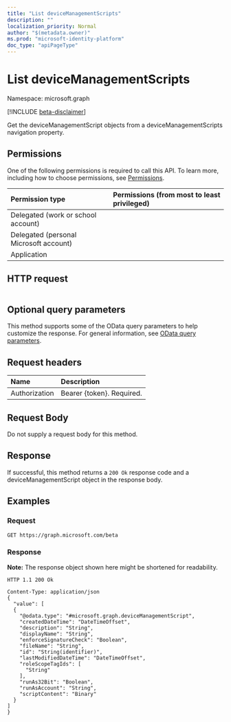 ```yaml
---
title: "List deviceManagementScripts"
description: ""
localization_priority: Normal
author: "$(metadata.owner)"
ms.prod: "microsoft-identity-platform"
doc_type: "apiPageType"
---
```


# List deviceManagementScripts

Namespace: microsoft.graph

[!INCLUDE [beta-disclaimer](../../includes/beta-disclaimer.md)]

Get the deviceManagementScript objects from a deviceManagementScripts navigation property.

## Permissions

One of the following permissions is required to call this API. To learn more, including how to choose permissions, see [Permissions](/graph/permissions-reference).

| Permission type                        | Permissions (from most to least privileged) |
| :------------------------------------- | :------------------------------------------ |
| Delegated (work or school account)     |                                             |
| Delegated (personal Microsoft account) |                                             |
| Application                            |                                             |

## HTTP request

<!-- {
  "blockType": "ignored"
}
-->

```http

```

## Optional query parameters

This method supports some of the OData query parameters to help customize the response. For general information, see [OData query parameters](/graph/query-parameters).

## Request headers

| Name          | Description               |
| :------------ | :------------------------ |
| Authorization | Bearer {token}. Required. |

## Request Body

<!-- Actions and Functions -->

<!-- CRUD Methods -->

Do not supply a request body for this method.

## Response

If successful, this method returns a `200 Ok` response code and a deviceManagementScript object in the response body.

## Examples

### Request

<!-- {
  "blockType": "request",
  "name": "list_devicemanagementscripts"
}
-->

```http
GET https://graph.microsoft.com/beta

```

### Response

**Note:** The response object shown here might be shortened for readability.

<!-- {
  "blockType": "response",
  "truncated": true,
  "@odata.type": "$(this.ReturnTypeFullName)"
}
-->

```http
HTTP 1.1 200 Ok

Content-Type: application/json
{
  "value": [
  {
    "@odata.type": "#microsoft.graph.deviceManagementScript",
    "createdDateTime": "DateTimeOffset",
    "description": "String",
    "displayName": "String",
    "enforceSignatureCheck": "Boolean",
    "fileName": "String",
    "id": "String(identifier)",
    "lastModifiedDateTime": "DateTimeOffset",
    "roleScopeTagIds": [
      "String"
    ],
    "runAs32Bit": "Boolean",
    "runAsAccount": "String",
    "scriptContent": "Binary"
  }
]
}

```
